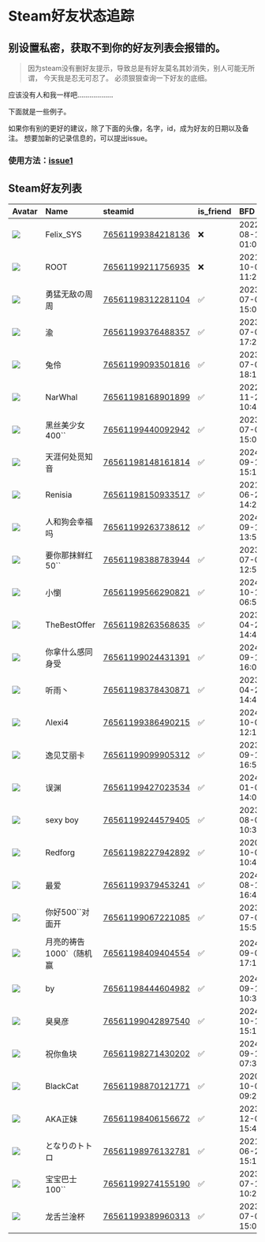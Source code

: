 # Steam好友状态追踪
## 别设置私密，获取不到你的好友列表会报错的。

> 因为steam没有删好友提示，导致总是有好友莫名其妙消失，别人可能无所谓，
> 今天我是忍无可忍了。 必须狠狠查询一下好友的底细。

应该没有人和我一样吧………………

下面就是一些例子。

如果你有别的更好的建议，除了下面的头像，名字，id，成为好友的日期以及备注。 想要加新的记录信息的，可以提出issue。

### 使用方法：[issue1](https://github.com/systemannounce/SteamFriends/issues/1)

## Steam好友列表

| Avatar                                                                            | Name           | steamid                                                                     | is_friend   | BFD                 | Remark   | removed_time        |
|:----------------------------------------------------------------------------------|:---------------|:----------------------------------------------------------------------------|:------------|:--------------------|:---------|:--------------------|
| ![](https://avatars.steamstatic.com/d41abd4be0b3769e1919802da758591a11639b13.jpg) | Felix_SYS      | [76561199384218136](https://steamcommunity.com/profiles/76561199384218136/) | ❌           | 2022-08-14 01:06:38 |          | 2024-10-29 19:56:11 |
| ![](https://avatars.steamstatic.com/ef15d4fa577672454e11c4dc5fbfa9fc71722ede.jpg) | ROOT           | [76561199211756935](https://steamcommunity.com/profiles/76561199211756935/) | ❌           | 2021-10-02 11:23:03 |          | 2024-10-29 19:56:11 |
| ![](https://avatars.steamstatic.com/7344ac29bf9fe77585c0c5598007902a63952efb.jpg) | 勇猛无敌の周周        | [76561198312281104](https://steamcommunity.com/profiles/76561198312281104/) | ✅           | 2023-07-01 15:08:24 |          |                     |
| ![](https://avatars.steamstatic.com/de7aed4299406a52b01b0fc087ec5eb1d380b7e7.jpg) | 渝              | [76561199376488357](https://steamcommunity.com/profiles/76561199376488357/) | ✅           | 2023-07-05 17:23:31 |          |                     |
| ![](https://avatars.steamstatic.com/6641e75b8730bc462b567a35cb525ffc85931fcb.jpg) | 兔伶             | [76561199093501816](https://steamcommunity.com/profiles/76561199093501816/) | ✅           | 2023-07-01 18:17:04 |          |                     |
| ![](https://avatars.steamstatic.com/44b65fa70c3df3819aa00d7b9cb13a40ac7cc2dc.jpg) | NarWhal        | [76561198168901899](https://steamcommunity.com/profiles/76561198168901899/) | ✅           | 2022-11-28 10:48:00 |          |                     |
| ![](https://avatars.steamstatic.com/fef49e7fa7e1997310d705b2a6158ff8dc1cdfeb.jpg) | 黑丝美少女400``     | [76561199440092942](https://steamcommunity.com/profiles/76561199440092942/) | ✅           | 2023-07-06 15:08:54 |          |                     |
| ![](https://avatars.steamstatic.com/3a77df344c4c4404d5748a1f220d1a8c5ba59fca.jpg) | 天涯何处觅知音        | [76561198148161814](https://steamcommunity.com/profiles/76561198148161814/) | ✅           | 2024-09-16 15:17:54 |          |                     |
| ![](https://avatars.steamstatic.com/b89d214a7c9eea6d874f8225039de6f06bf2792e.jpg) | Renisia        | [76561198150933517](https://steamcommunity.com/profiles/76561198150933517/) | ✅           | 2021-06-24 14:21:45 |          |                     |
| ![](https://avatars.steamstatic.com/892d00c7a5407784b61341beee5123d5379f60f3.jpg) | 人和狗会幸福吗        | [76561199263738612](https://steamcommunity.com/profiles/76561199263738612/) | ✅           | 2024-09-15 13:50:43 |          |                     |
| ![](https://avatars.steamstatic.com/784e7c21025374ee59f4f3d264406f4cfb4d40eb.jpg) | 要你那抹鲜红50``     | [76561198388783944](https://steamcommunity.com/profiles/76561198388783944/) | ✅           | 2023-07-05 12:50:09 |          |                     |
| ![](https://avatars.steamstatic.com/d5b786519069d039efca6bd3bad6b0757c185bc9.jpg) | 小懰             | [76561199566290821](https://steamcommunity.com/profiles/76561199566290821/) | ✅           | 2024-10-12 06:50:06 |          |                     |
| ![](https://avatars.steamstatic.com/fc5d8974fd3b0cd4519d382edd70e89172d6da5b.jpg) | TheBestOffer   | [76561198263568635](https://steamcommunity.com/profiles/76561198263568635/) | ✅           | 2023-04-22 14:43:52 |          |                     |
| ![](https://avatars.steamstatic.com/96c3b82b6c6842a0fb539c892bb1c853c226f3e2.jpg) | 你拿什么感同身受       | [76561199024431391](https://steamcommunity.com/profiles/76561199024431391/) | ✅           | 2024-09-12 16:01:26 |          |                     |
| ![](https://avatars.steamstatic.com/63c70bd5c75e200fb79330764b45849f6f67046a.jpg) | 听雨丶            | [76561198378430871](https://steamcommunity.com/profiles/76561198378430871/) | ✅           | 2023-04-22 14:49:55 |          |                     |
| ![](https://avatars.steamstatic.com/b22b2b827b7a8bba39f38889ee0e060a87965c22.jpg) | Λlexi4         | [76561199386490215](https://steamcommunity.com/profiles/76561199386490215/) | ✅           | 2024-10-05 12:13:05 |          |                     |
| ![](https://avatars.steamstatic.com/0ec665375a6b65b3f8e1e377b0a9a5d56f206d29.jpg) | 逸见艾丽卡          | [76561199099905312](https://steamcommunity.com/profiles/76561199099905312/) | ✅           | 2023-09-17 16:50:38 |          |                     |
| ![](https://avatars.steamstatic.com/021edb59fb05439d97fae470b2a01a4ed8ec54c8.jpg) | 误渊             | [76561199427023534](https://steamcommunity.com/profiles/76561199427023534/) | ✅           | 2024-01-08 14:07:01 |          |                     |
| ![](https://avatars.steamstatic.com/44b65fa70c3df3819aa00d7b9cb13a40ac7cc2dc.jpg) | sexy boy       | [76561199244579405](https://steamcommunity.com/profiles/76561199244579405/) | ✅           | 2023-08-08 10:30:35 |          |                     |
| ![](https://avatars.steamstatic.com/8fdaaf609b7d28b312cc9a0d75e2afaed38947f6.jpg) | Redforg        | [76561198227942892](https://steamcommunity.com/profiles/76561198227942892/) | ✅           | 2020-10-09 10:42:44 |          |                     |
| ![](https://avatars.steamstatic.com/19ac543e2886a16a20927f82320fddff21d9dd1e.jpg) | 最爱             | [76561199379453241](https://steamcommunity.com/profiles/76561199379453241/) | ✅           | 2024-08-11 16:41:38 |          |                     |
| ![](https://avatars.steamstatic.com/fef49e7fa7e1997310d705b2a6158ff8dc1cdfeb.jpg) | 你好500``对面开     | [76561199067221085](https://steamcommunity.com/profiles/76561199067221085/) | ✅           | 2023-07-06 15:50:37 |          |                     |
| ![](https://avatars.steamstatic.com/915c1b8f8dbbcc150f0d5ef16898ad5b56eb64d8.jpg) | 月亮的祷告1000`（随机赢 | [76561198409404554](https://steamcommunity.com/profiles/76561198409404554/) | ✅           | 2024-09-06 17:15:05 |          |                     |
| ![](https://avatars.steamstatic.com/e74901ebbb77a1d603983f19ab40edb28b63677a.jpg) | by             | [76561198444604982](https://steamcommunity.com/profiles/76561198444604982/) | ✅           | 2024-09-17 10:31:57 |          |                     |
| ![](https://avatars.steamstatic.com/4719c6b90416300af78b0ef3ecaeaf2ca45d87ac.jpg) | 臭臭彦            | [76561199042897540](https://steamcommunity.com/profiles/76561199042897540/) | ✅           | 2024-10-15 15:15:16 |          |                     |
| ![](https://avatars.steamstatic.com/eb3c4cec3f5909b33b07b19e6ec4278fbb5320b4.jpg) | 祝你鱼块           | [76561198271430202](https://steamcommunity.com/profiles/76561198271430202/) | ✅           | 2024-09-16 07:32:04 |          |                     |
| ![](https://avatars.steamstatic.com/a8c5d92192f114f5ed05a03a86e53facc7d22a27.jpg) | BlackCat       | [76561198870121771](https://steamcommunity.com/profiles/76561198870121771/) | ✅           | 2020-10-09 09:24:41 |          |                     |
| ![](https://avatars.steamstatic.com/9a74a91c16a5d45f240c162e8ffd7cf198a91cb0.jpg) | AKA正妹          | [76561198406156672](https://steamcommunity.com/profiles/76561198406156672/) | ✅           | 2023-12-02 15:42:44 |          |                     |
| ![](https://avatars.steamstatic.com/148ff422f2245ab66abfeabf3f7506861d6b703b.jpg) | となりのトトロ        | [76561198976132781](https://steamcommunity.com/profiles/76561198976132781/) | ✅           | 2021-06-24 15:19:36 |          |                     |
| ![](https://avatars.steamstatic.com/fdd03ff7db4cb99c39a76be94515068a46841f9b.jpg) | 宝宝巴士100``      | [76561199274155190](https://steamcommunity.com/profiles/76561199274155190/) | ✅           | 2023-07-15 10:24:25 |          |                     |
| ![](https://avatars.steamstatic.com/3604ac34b47c87e187d151f22aa17e107253ce34.jpg) | 龙舌兰淦杯          | [76561199389960313](https://steamcommunity.com/profiles/76561199389960313/) | ✅           | 2023-07-06 15:08:54 |          |                     |